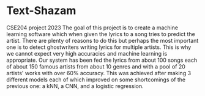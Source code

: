 # Text-Shazam
CSE204 project 2023 
The goal of this project is to create a machine learning software which when given the lyrics to a song tries to predict the artist. There are plenty of reasons to do this but perhaps the most important one is to detect ghostwriters writing lyrics for multiple artists. This is why we cannot expect very high accuracies and machine learning is appropriate.
Our system has been fed the lyrics from about 100 songs each of about 150 famous artists from about 10 genres and with a pool of 20 artists' works with over 60% accuracy. This was achieved after making 3 different models each of which improved on some shortcomings of the previous one: a kNN, a CNN, and a logistic regression.
